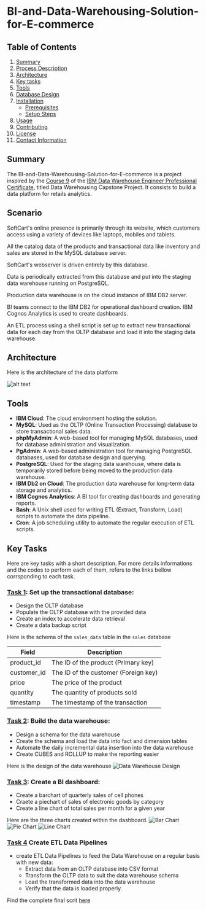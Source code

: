 # BI-and-Data-Warehousing-Solution-for-E-commerce
## Table of Contents
1. [Summary](#summary)
2. [Process Description](#process-description)
3. [Architecture](#architecture)
4. [Key tasks](key-tasks)
5. [Tools](#tools)
6. [Database Design](#database-design)
7. [Installation](#installation)
   - [Prerequisites](#prerequisites)
   - [Setup Steps](#setup-steps)
7. [Usage](#usage)
8. [Contributing](#contributing)
9. [License](#license)
10. [Contact Information](#contact-information)

## Summary
The BI-and-Data-Warehousing-Solution-for-E-commerce 
is a project inspired by the [Course 9](https://github.com/Starias22/IBM-Data-Warehouse-Engineer-Professional-Certificate/blob/main/Course9/notes.md) of
the [IBM Data Warehouse Engineer Professional Certificate](https://github.com/Starias22/IBM-Data-Warehouse-Engineer-Professional-Certificate/), titled Data Warehousing Capstone Project. It consists to build a data platform for retails analytics.


## Scenario
SoftCart's online presence is primarily through its website, which customers access using a variety of devices like laptops, mobiles and tablets.

All the catalog data of the products and transactional data like inventory and sales are stored in the MySQL database server.

SoftCart's webserver is driven entirely by this database.

Data is periodically extracted from this database and put into the staging data warehouse running on PostgreSQL.

Production data warehouse is on the cloud instance of IBM DB2 server.

BI teams connect to the IBM DB2 for operational dashboard creation. IBM Cognos Analytics is used to create dashboards.

An ETL process using a shell script is set up to extract new transactional data for each day from the OLTP database and load it into the staging data warehouse.

## Architecture

Here is the architecture of the data platform

![alt text](./resources/images/architecure.png)

## Tools
- **IBM Cloud**: The cloud environment hosting the solution.
- **MySQL**: Used as the OLTP (Online Transaction Processing) database to store transactional sales data.
- **phpMyAdmin**: A web-based tool for managing MySQL databases, used for database administration and visualization.
- **PgAdmin**: A web-based administration tool for managing PostgreSQL databases, used for database design and querying.
- **PostgreSQL**: Used for the staging data warehouse, where data is temporarily stored before being moved to the production data warehouse.
- **IBM Db2 on Cloud**: The production data warehouse for long-term data storage and analytics.
- **IBM Cognos Analytics**: A BI tool for creating dashboards and generating reports.
- **Bash**: A Unix shell used for writing ETL (Extract, Transform, Load) scripts to automate the data pipeline.
- **Cron**: A job scheduling utility to automate the regular execution of ETL scripts.

## Key Tasks

Here are key tasks with a short description. For more details informations and the codes to perform each of them, refers to the links bellow corrsponding to each task.

### [Task 1](./tasks/task1.md): Set up the transactional database:
- Design the OLTP database
- Populate the OLTP database with the provided data
- Create an index to accelerate data retrieval
- Create a data backup script

Here is the schema of the `sales_data` table in the `sales` database

| Field        | Description                             |
|--------------|-----------------------------------------|
| product_id   | The ID of the product (Primary key)      |
| customer_id  | The ID of the customer (Foreign key)     |
| price        | The price of the product   |
| quantity     | The quantity of products sold            |
| timestamp    | The timestamp of the transaction         |

### [Task 2](./tasks/task2.md): Build the data warehouse:
- Design a schema for the data warehouse
- Create the schema and load the data into fact and dimension tables
- Automate the daily incremental data insertion into the data warehouse
- Create CUBES and ROLLUP to make the reporting easier

Here is the design of the data warehouse
![Data Warehouse Design](./resources/images/softcartRelationships.png)

### [Task 3](./tasks/task3.md): Create a BI dashboard:
- Create a barchart of quarterly sales of cell phones 
- Craete a piechart of sales of electronic goods by category
- Create a line chart of total sales per month for a given year

Here are the three charts created within the dashboard.
![Bar Chart](./resources/images/barchart.png)
![Pie Chart](./resources/images/piechart.png)
![Line Chart](./resources/images/linechart.png)

### [Task 4](./tasks/task4.md) Create ETL Data Pipelines 

- create ETL Data Pipelines to feed the Data Warehouse on a regular basis with new data:
   - Extract data from an OLTP database into CSV format
   - Transform the OLTP data to suit the data warehouse schema
   - Load the transformed data into the data warehouse
   - Verify that the data is loaded properly.

Find the complete final scrit [here](./resources/ETL.sh)
